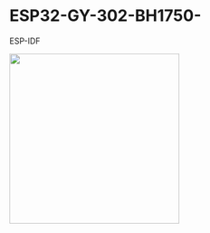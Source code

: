 # ESP32-GY-302-BH1750-
ESP-IDF

<img src="https://user-images.githubusercontent.com/75484275/221770352-98fa6804-cf18-479d-9c00-5af6b2f6f4cf.jpg" width="300px">
